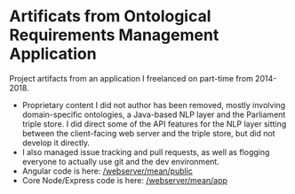# Artificats from Ontological Requirements Management Application 

Project artifacts from an application I freelanced on part-time from 2014-2018. 
* Proprietary content I did not author has been removed, mostly involving domain-specific ontologies, a Java-based NLP layer and the Parliament triple store. I did direct some of the API features for the NLP layer sitting between the client-facing web server and the triple store, but did not develop it directly.
* I also managed issue tracking and pull requests, as well as flogging everyone to actually use git and the dev environment.
* Angular code is here: [/webserver/mean/public](webserver/mean/public)
* Core Node/Express code is here: [/webserver/mean/app](webserver/mean/app)
